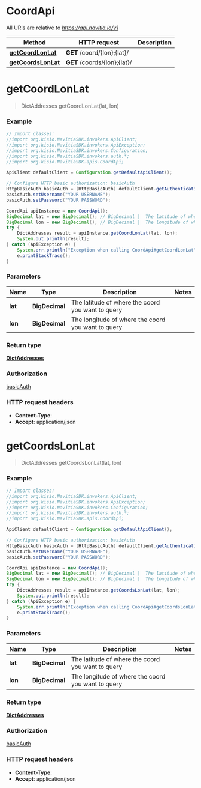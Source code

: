 # CoordApi

All URIs are relative to *https://api.navitia.io/v1*

Method | HTTP request | Description
------------- | ------------- | -------------
[**getCoordLonLat**](CoordApi.md#getCoordLonLat) | **GET** /coord/{lon};{lat}/ | 
[**getCoordsLonLat**](CoordApi.md#getCoordsLonLat) | **GET** /coords/{lon};{lat}/ | 


<a name="getCoordLonLat"></a>
# **getCoordLonLat**
> DictAddresses getCoordLonLat(lat, lon)



### Example
```java
// Import classes:
//import org.kisio.NavitiaSDK.invokers.ApiClient;
//import org.kisio.NavitiaSDK.invokers.ApiException;
//import org.kisio.NavitiaSDK.invokers.Configuration;
//import org.kisio.NavitiaSDK.invokers.auth.*;
//import org.kisio.NavitiaSDK.apis.CoordApi;

ApiClient defaultClient = Configuration.getDefaultApiClient();

// Configure HTTP basic authorization: basicAuth
HttpBasicAuth basicAuth = (HttpBasicAuth) defaultClient.getAuthentication("basicAuth");
basicAuth.setUsername("YOUR USERNAME");
basicAuth.setPassword("YOUR PASSWORD");

CoordApi apiInstance = new CoordApi();
BigDecimal lat = new BigDecimal(); // BigDecimal |  The latitude of where the coord you want to query
BigDecimal lon = new BigDecimal(); // BigDecimal |  The longitude of where the coord you want to query
try {
    DictAddresses result = apiInstance.getCoordLonLat(lat, lon);
    System.out.println(result);
} catch (ApiException e) {
    System.err.println("Exception when calling CoordApi#getCoordLonLat");
    e.printStackTrace();
}
```

### Parameters

Name | Type | Description  | Notes
------------- | ------------- | ------------- | -------------
 **lat** | **BigDecimal**|  The latitude of where the coord you want to query |
 **lon** | **BigDecimal**|  The longitude of where the coord you want to query |

### Return type

[**DictAddresses**](DictAddresses.md)

### Authorization

[basicAuth](../README.md#basicAuth)

### HTTP request headers

 - **Content-Type**: 
 - **Accept**: application/json

<a name="getCoordsLonLat"></a>
# **getCoordsLonLat**
> DictAddresses getCoordsLonLat(lat, lon)



### Example
```java
// Import classes:
//import org.kisio.NavitiaSDK.invokers.ApiClient;
//import org.kisio.NavitiaSDK.invokers.ApiException;
//import org.kisio.NavitiaSDK.invokers.Configuration;
//import org.kisio.NavitiaSDK.invokers.auth.*;
//import org.kisio.NavitiaSDK.apis.CoordApi;

ApiClient defaultClient = Configuration.getDefaultApiClient();

// Configure HTTP basic authorization: basicAuth
HttpBasicAuth basicAuth = (HttpBasicAuth) defaultClient.getAuthentication("basicAuth");
basicAuth.setUsername("YOUR USERNAME");
basicAuth.setPassword("YOUR PASSWORD");

CoordApi apiInstance = new CoordApi();
BigDecimal lat = new BigDecimal(); // BigDecimal |  The latitude of where the coord you want to query
BigDecimal lon = new BigDecimal(); // BigDecimal |  The longitude of where the coord you want to query
try {
    DictAddresses result = apiInstance.getCoordsLonLat(lat, lon);
    System.out.println(result);
} catch (ApiException e) {
    System.err.println("Exception when calling CoordApi#getCoordsLonLat");
    e.printStackTrace();
}
```

### Parameters

Name | Type | Description  | Notes
------------- | ------------- | ------------- | -------------
 **lat** | **BigDecimal**|  The latitude of where the coord you want to query |
 **lon** | **BigDecimal**|  The longitude of where the coord you want to query |

### Return type

[**DictAddresses**](DictAddresses.md)

### Authorization

[basicAuth](../README.md#basicAuth)

### HTTP request headers

 - **Content-Type**: 
 - **Accept**: application/json

